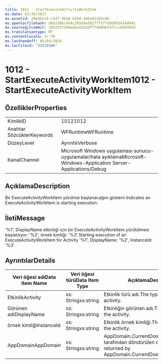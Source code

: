```yaml
---
title: 1012 - StartExecuteActivityWorkItem
ms.date: 03/30/2017
ms.assetid: 29e9b1c6-c5d7-4b58-b59d-a06a923d3c80
ms.openlocfilehash: d6b330bc454c39584e5027f757fd9d9d3434d941
ms.sourcegitcommit: 3d5d33f384eeba41b2dff79d096f47ccc8d8f03d
ms.translationtype: MT
ms.contentlocale: tr-TR
ms.lasthandoff: 05/04/2018
ms.locfileid: "33510386"
---
```

# <a name="1012---startexecuteactivityworkitem"></a><span data-ttu-id="26e68-102">1012 - StartExecuteActivityWorkItem</span><span class="sxs-lookup"><span data-stu-id="26e68-102">1012 - StartExecuteActivityWorkItem</span></span>
## <a name="properties"></a><span data-ttu-id="26e68-103">Özellikler</span><span class="sxs-lookup"><span data-stu-id="26e68-103">Properties</span></span>  
  
|||  
|-|-|  
|<span data-ttu-id="26e68-104">Kimlik</span><span class="sxs-lookup"><span data-stu-id="26e68-104">ID</span></span>|<span data-ttu-id="26e68-105">1012</span><span class="sxs-lookup"><span data-stu-id="26e68-105">1012</span></span>|  
|<span data-ttu-id="26e68-106">Anahtar Sözcükler</span><span class="sxs-lookup"><span data-stu-id="26e68-106">Keywords</span></span>|<span data-ttu-id="26e68-107">WFRuntime</span><span class="sxs-lookup"><span data-stu-id="26e68-107">WFRuntime</span></span>|  
|<span data-ttu-id="26e68-108">Düzey</span><span class="sxs-lookup"><span data-stu-id="26e68-108">Level</span></span>|<span data-ttu-id="26e68-109">Ayrıntılı</span><span class="sxs-lookup"><span data-stu-id="26e68-109">Verbose</span></span>|  
|<span data-ttu-id="26e68-110">Kanal</span><span class="sxs-lookup"><span data-stu-id="26e68-110">Channel</span></span>|<span data-ttu-id="26e68-111">Microsoft Windows uygulaması sunucu-uygulamalar/hata ayıklama</span><span class="sxs-lookup"><span data-stu-id="26e68-111">Microsoft-Windows-Application Server-Applications/Debug</span></span>|  
  
## <a name="description"></a><span data-ttu-id="26e68-112">Açıklama</span><span class="sxs-lookup"><span data-stu-id="26e68-112">Description</span></span>  
 <span data-ttu-id="26e68-113">Bir ExecuteActivityWorkItem yürütme başlanacağını gösterir.</span><span class="sxs-lookup"><span data-stu-id="26e68-113">Indicates an ExecuteActivityWorkItem is starting execution.</span></span>  
  
## <a name="message"></a><span data-ttu-id="26e68-114">İleti</span><span class="sxs-lookup"><span data-stu-id="26e68-114">Message</span></span>  
 <span data-ttu-id="26e68-115">'%1', DisplayName etkinliği için bir ExecuteActivityWorkItem yürütülmesi başlatılıyor: '%2', örnek kimliği: '%3'.</span><span class="sxs-lookup"><span data-stu-id="26e68-115">Starting execution of an ExecuteActivityWorkItem for Activity '%1', DisplayName: '%2', InstanceId: '%3'.</span></span>  
  
## <a name="details"></a><span data-ttu-id="26e68-116">Ayrıntılar</span><span class="sxs-lookup"><span data-stu-id="26e68-116">Details</span></span>  
  
|<span data-ttu-id="26e68-117">Veri öğesi adı</span><span class="sxs-lookup"><span data-stu-id="26e68-117">Data Item Name</span></span>|<span data-ttu-id="26e68-118">Veri öğesi türü</span><span class="sxs-lookup"><span data-stu-id="26e68-118">Data Item Type</span></span>|<span data-ttu-id="26e68-119">Açıklama</span><span class="sxs-lookup"><span data-stu-id="26e68-119">Description</span></span>|  
|--------------------|--------------------|-----------------|  
|<span data-ttu-id="26e68-120">Etkinlik</span><span class="sxs-lookup"><span data-stu-id="26e68-120">Activity</span></span>|<span data-ttu-id="26e68-121">xs: String</span><span class="sxs-lookup"><span data-stu-id="26e68-121">xs:string</span></span>|<span data-ttu-id="26e68-122">Etkinlik türü adı.</span><span class="sxs-lookup"><span data-stu-id="26e68-122">The type name of the activity.</span></span>|  
|<span data-ttu-id="26e68-123">Görünen adı</span><span class="sxs-lookup"><span data-stu-id="26e68-123">DisplayName</span></span>|<span data-ttu-id="26e68-124">xs: String</span><span class="sxs-lookup"><span data-stu-id="26e68-124">xs:string</span></span>|<span data-ttu-id="26e68-125">Etkinliğin görünen adı.</span><span class="sxs-lookup"><span data-stu-id="26e68-125">The display name of the activity.</span></span>|  
|<span data-ttu-id="26e68-126">örnek kimliği</span><span class="sxs-lookup"><span data-stu-id="26e68-126">InstanceId</span></span>|<span data-ttu-id="26e68-127">xs: String</span><span class="sxs-lookup"><span data-stu-id="26e68-127">xs:string</span></span>|<span data-ttu-id="26e68-128">Etkinlik örnek kimliği.</span><span class="sxs-lookup"><span data-stu-id="26e68-128">The instance id of the activity.</span></span>|  
|<span data-ttu-id="26e68-129">AppDomain</span><span class="sxs-lookup"><span data-stu-id="26e68-129">AppDomain</span></span>|<span data-ttu-id="26e68-130">xs: String</span><span class="sxs-lookup"><span data-stu-id="26e68-130">xs:string</span></span>|<span data-ttu-id="26e68-131">AppDomain.CurrentDomain.FriendlyName tarafından döndürülen dize.</span><span class="sxs-lookup"><span data-stu-id="26e68-131">The string returned by AppDomain.CurrentDomain.FriendlyName.</span></span>|
